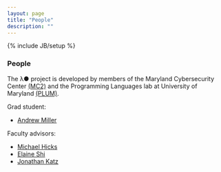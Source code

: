 ```yaml
---
layout: page
title: "People"
description: ""
---
```

{% include JB/setup %}

### People

The λ● project is developed by members of the Maryland Cybersecurity Center <a href="http://www.cyber.umd.edu/">(MC2)</a> and the Programming Languages lab at University of Maryland <a href="http://www.cs.umd.edu/projects/PL/">(PLUM)</a>.

Grad student:

- <a href="http://cs.umd.edu/~amiller">Andrew Miller</a>

Faculty advisors:
- <a href="http://cs.umd.edu/~mwh">Michael Hicks</a>
- <a href="http://cs.umd.edu/~elaine">Elaine Shi</a>
- <a href="http://cs.umd.edu/~jkatz">Jonathan Katz</a>

